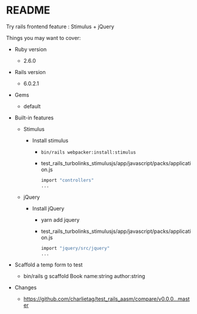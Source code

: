 # README

Try rails frontend feature : Stimulus + jQuery

Things you may want to cover:

* Ruby version
  * 2.6.0

* Rails version
  * 6.0.2.1

* Gems
  * default

* Built-in features
  * Stimulus
    * Install stimulus
      * `bin/rails webpacker:install:stimulus`
      * test_rails_turbolinks_stimulusjs/app/javascript/packs/application.js

        ```bash
        import "controllers"
        ...
        ```

  * jQuery
    * Install jQuery
      * yarn add jquery
      * test_rails_turbolinks_stimulusjs/app/javascript/packs/application.js

        ```bash
        import "jquery/src/jquery"
        ...
        ```

* Scaffold a temp form to test
  * bin/rails g scaffold Book name:string author:string

* Changes
  * https://github.com/charlietag/test_rails_aasm/compare/v0.0.0...master
